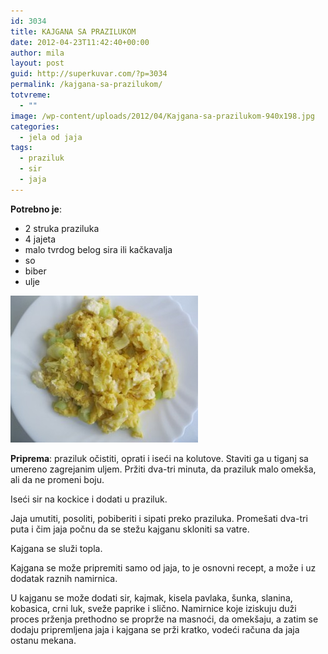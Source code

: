 ```yaml
---
id: 3034
title: KAJGANA SA PRAZILUKOM
date: 2012-04-23T11:42:40+00:00
author: mila
layout: post
guid: http://superkuvar.com/?p=3034
permalink: /kajgana-sa-prazilukom/
totvreme:
  - ""
image: /wp-content/uploads/2012/04/Kajgana-sa-prazilukom-940x198.jpg
categories:
  - jela od jaja
tags:
  - praziluk
  - sir
  - jaja
---
```

**Potrebno je**:

  * 2 struka praziluka
  * 4 jajeta
  * malo tvrdog belog sira ili kačkavalja
  * so
  * biber
  * ulje

<img class="alignnone size-medium wp-image-3035" title="Kajgana sa prazilukom" src="/wp-content/uploads/2012/04/Kajgana-sa-prazilukom-e1335181168688-300x235.jpg" alt="" width="300" height="235" /> 

**Priprema**: praziluk očistiti, oprati i iseći na kolutove. Staviti ga u tiganj sa umereno zagrejanim uljem. Pržiti dva-tri minuta, da praziluk malo omekša, ali da ne promeni boju.

Iseći sir na kockice i dodati u praziluk.

Jaja umutiti, posoliti, pobiberiti i sipati preko praziluka. Promešati dva-tri puta i čim jaja počnu da se stežu kajganu skloniti sa vatre.

Kajgana se služi topla.

Kajgana se može pripremiti samo od jaja, to je osnovni recept, a može i uz dodatak raznih namirnica.

U kajganu se može dodati sir, kajmak, kisela pavlaka, šunka, slanina, kobasica, crni luk, sveže paprike i slično. Namirnice koje iziskuju duži proces prženja prethodno se proprže na masnoći, da omekšaju, a zatim se dodaju pripremljena jaja i kajgana se prži kratko, vodeći računa da jaja ostanu mekana.